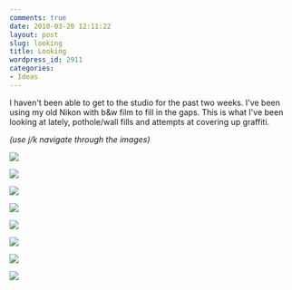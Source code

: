 ```yaml
---
comments: true
date: 2010-03-20 12:11:22
layout: post
slug: looking
title: Looking
wordpress_id: 2911
categories:
- Ideas
---
```


I haven't been able to get to the studio for the past two weeks. I've been using my old Nikon with b&w film to fill in the gaps. This is what I've been looking at lately, pothole/wall fills and attempts at covering up graffiti.

_(use j/k navigate through the images)_

![](http://ryanfitzer.com/main/wp-content/uploads/2010/03/studies-4.jpg)

![](http://ryanfitzer.com/main/wp-content/uploads/2010/03/studies-5.jpg)

![](http://ryanfitzer.com/main/wp-content/uploads/2010/03/studies-6.jpg)

![](http://ryanfitzer.com/main/wp-content/uploads/2010/03/studies-3.jpg)

![](http://ryanfitzer.com/main/wp-content/uploads/2010/03/studies-2.jpg)

![](http://ryanfitzer.com/main/wp-content/uploads/2010/03/studies-1.jpg)

![](http://ryanfitzer.com/main/wp-content/uploads/2010/03/studies-8.jpg)

![](http://ryanfitzer.com/main/wp-content/uploads/2010/03/studies-7.jpg)

